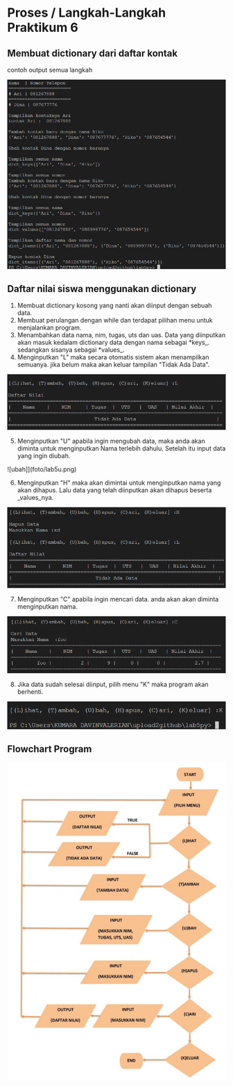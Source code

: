 # **Proses / Langkah-Langkah Praktikum 6**
## Membuat dictionary dari daftar kontak
contoh output semua langkah

![lat](foto/lat.png)

## Daftar nilai siswa menggunakan dictionary
1. Membuat dictionary kosong yang nanti akan diinput dengan sebuah data.
2. Membuat perulangan dengan while dan terdapat pilihan menu untuk menjalankan program.
3. Menambahkan data nama, nim, tugas, uts dan uas. Data yang diinputkan akan masuk kedalam dictionary data dengan nama sebagai *keys_. sedangkan sisanya sebagai *values_.
4. Menginputkan "L" maka secara otomatis sistem akan menampilkan semuanya. jika belum maka akan keluar tampilan "Tidak Ada Data".

![lihat](foto/lab5l.png)

5. Menginputkan "U" apabila ingin mengubah data, maka anda akan diminta untuk menginputkan Nama terlebih dahulu. Setelah itu input data yang ingin diubah.

![ubah]](foto/lab5u.png)

6. Menginputkan "H" maka akan dimintai untuk menginputkan nama yang akan dihapus. Lalu data yang telah diinputkan akan dihapus beserta _values_nya.

![hapus](foto/lab5h.png)

7. Menginputkan "C" apabila ingin mencari data. anda akan akan diminta menginputkan nama.

![cari](foto/lab5c.png)

8. Jika data sudah selesai diinput, pilih menu "K" maka program akan berhenti.

![keluar](foto/lab5k.png)

## Flowchart Program

![foto15](foto/flowchart.png)
